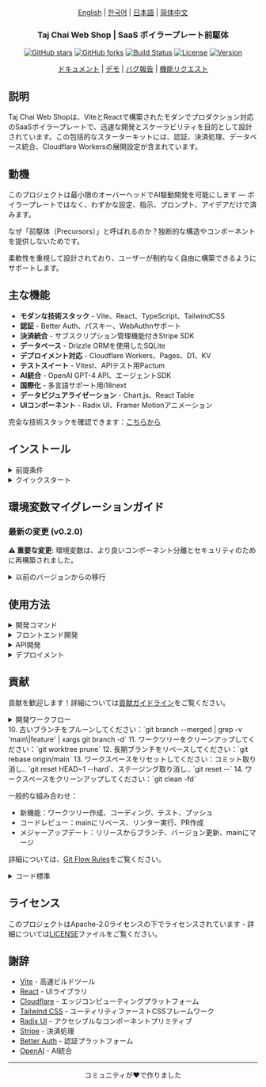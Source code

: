 <div align="center">

[English](../README.md) | [한국어](../ko/README.md) | [日本語](README.md) | [简体中文](../zh/README.md)

### Taj Chai Web Shop | SaaS ボイラープレート前駆体

[![GitHub stars](https://img.shields.io/github/stars/morisono/chai-shop-p?style=social)](https://github.com/morisono/chai-shop-p/stargazers)
[![GitHub forks](https://img.shields.io/github/forks/morisono/chai-shop-p?style=social)](https://github.com/morisono/chai-shop-p/network/members)
[![Build Status](https://img.shields.io/github/actions/workflow/status/morisono/chai-shop-p/ci.yml?branch=main)](https://github.com/morisono/chai-shop-p/actions)
[![License](https://img.shields.io/badge/license-Apache%202.0-blue.svg)](LICENSE)
[![Version](https://img.shields.io/github/package-json/v/morisono/chai-shop-p)](package.json)

[ドキュメント](https://github.com/morisono/chai-shop-p/wiki) | [デモ](https://vite-saas-demo.workers.dev) | [バグ報告](https://github.com/morisono/chai-shop-p/issues) | [機能リクエスト](https://github.com/morisono/chai-shop-p/issues)

</div>


## 説明

Taj Chai Web Shopは、ViteとReactで構築されたモダンでプロダクション対応のSaaSボイラープレートで、迅速な開発とスケーラビリティを目的として設計されています。この包括的なスターターキットには、認証、決済処理、データベース統合、Cloudflare Workersの展開設定が含まれています。

## 動機

このプロジェクトは最小限のオーバーヘッドでAI駆動開発を可能にします — ボイラープレートではなく、わずかな設定、指示、プロンプト、アイデアだけで済みます。

なぜ「前駆体（Precursors）」と呼ばれるのか？独断的な構造やコンポーネントを提供しないためです。

柔軟性を重視して設計されており、ユーザーが制約なく自由に構築できるようにサポートします。

## 主な機能

- **モダンな技術スタック** - Vite、React、TypeScript、TailwindCSS
- **認証** - Better Auth、パスキー、WebAuthnサポート
- **決済統合** - サブスクリプション管理機能付きStripe SDK
- **データベース** - Drizzle ORMを使用したSQLite
- **デプロイメント対応** - Cloudflare Workers、Pages、D1、KV
- **テストスイート** - Vitest、APIテスト用Pactum
- **AI統合** - OpenAI GPT-4 API、エージェントSDK
- **国際化** - 多言語サポート用i18next
- **データビジュアライゼーション** - Chart.js、React Table
- **UIコンポーネント** - Radix UI、Framer Motionアニメーション


完全な技術スタックを確認できます：[こちらから](.github/prompts/essential/tech_stack.yaml)

## インストール

<details><summary>前提条件</summary>

- Node.js 18+ またはBun
- pnpm（推奨）またはnpm
- Cloudflareアカウント（デプロイ用）

</details>

<details><summary>クイックスタート</summary>

1. **リポジトリをクローン**
   ```bash
   git clone https://github.com/yourusername/vite-saas-boilerplate.git
   cd vite-saas-boilerplate
   ```

2. **依存関係をインストール**
   ```bash
   pnpm install
   ```

3. **環境変数を設定**

   **フロントエンド設定:**
   ```bash
   cd apps/frontend/
   cp .env.example .env.local
   ```

   **バックエンド設定:**
   ```bash
   cd apps/backend/
   cp .env.example .env.local
   ```

   **データベース設定:**
   ```bash
   cp db/.env.example db/.env.local
   ```

   **インフラストラクチャ設定:**
   ```bash
   cp infra/.env.example infra/.env.local
   ```

   各`.env.local`ファイルを具体的な設定で編集してください。

4. **データベース環境を設定**

   `db/.env.local`で以下を設定:
   ```bash
   # データベース設定
   DATABASE_URL=postgresql://user:password@localhost:5432/auth_db

   # 開発用モック認証ユーザー
   # 開発テスト用の認証情報:
   # admin@dev:temp123 (管理者ロール)
   # user@dev:temp123 (ユーザーロール)
   # manager@dev:temp123 (マネージャーロール)

   # 監査設定
   AUDIT_BATCH_SIZE=100
   AUDIT_FLUSH_INTERVAL=5000
   AUDIT_RETENTION_DAYS=2555
   ```

   **オプション: Cloudflare Hyperdriveの設定（本番環境推奨）**

   1. Hyperdrive接続を作成:
      ```bash
      DATABASE_URL=postgresql://user:password@localhost:5432/auth_db
      npx wrangler hyperdrive create my-first-hyperdrive --connection-string=$DATABASE_URL
      ```

   2. 上記コマンドから返されたHyperdrive IDで`wrangler.toml`を更新してください。

   詳細については、[Hyperdriveドキュメント](https://developers.cloudflare.com/hyperdrive/examples/connect-to-postgres/)を参照してください。

5. **インフラストラクチャ環境を設定**

   `infra/.env.local`で以下を設定:
   ```bash
   # 環境設定
   ENVIRONMENT=development

   # Cloudflare設定
   CF_ACCOUNT_ID=your-cloudflare-account-id
   CF_KV_NAMESPACE=your-kv-namespace-id
   CF_API_TOKEN=your-cloudflare-api-token
   CF_R2_ACCESS_KEY_ID=your-r2-access-key
   CF_R2_SECRET_ACCESS_KEY=your-r2-secret-key
   CF_R2_BUCKET=auth-storage
   CF_WORKERS_API_TOKEN=cf-workers-api-token

   # 外部ログ（本番用）
   CF_LOGPUSH_ENDPOINT=https://logs.example.com/cloudflare
   CF_LOGPUSH_TOKEN=your-logpush-token
   SPLUNK_ENDPOINT=https://splunk.example.com/services/collector
   SPLUNK_TOKEN=your-splunk-token

   # 監視とアラート
   ALERT_WEBHOOK=https://alerts.example.com/webhook

   # Supabase設定
   SUPABASE_URL=supabase-url
   SUPABASE_ANON_KEY=supabase-anon-key
   SUPABASE_SERVICE_ROLE_KEY=supabase-service-role-key
   SUPABASE_FUNCTIONS_URL=https://saas-app.supabase.co/functions/v1
   ```

6. **フロントエンド環境を設定**

   `apps/frontend/.env.local`で以下を設定:
   ```bash
   # Better Auth設定
   VITE_BETTER_AUTH_URL=http://localhost:3001

   # アプリケーション設定
   VITE_APP_NAME=Your App Name
   VITE_NODE_ENV=development

   # バックエンドAPI URL
   VITE_API_URL=http://localhost:3001

   # フロントエンド設定
   VITE_FRONTEND_URL=http://localhost:5173

   # OAuthリダイレクトURL（クライアント側参照用）
   VITE_GITHUB_REDIRECT_URL=http://localhost:3001/api/auth/callback/github
   VITE_GOOGLE_REDIRECT_URL=http://localhost:3001/api/auth/callback/google
   VITE_APPLE_REDIRECT_URL=http://localhost:3001/api/auth/callback/apple
   VITE_X-TWITTER_REDIRECT_URL=http://localhost:3001/api/auth/callback/x-twitter

   # 開発設定
   VITE_DEV_MODE=true
   ```

7. **バックエンド環境を設定**

   `apps/backend/.env.local`で以下を設定:
   ```bash
   # アプリケーション設定
   APP_NAME=Your Saas Name
   NODE_ENV=development
   FRONTEND_URL=http://localhost:5173

   # サーバー設定
   PORT=3001
   HOST=0.0.0.0
   LOG_LEVEL=info
   APP_VERSION=1.0.0
   COOKIE_DOMAIN=localhost

   # データベース設定
   DATABASE_URL=postgresql://username:password@localhost:5432/database_name

   # Better Auth設定
   BETTER_AUTH_SECRET=your-secret-key-here-use-openssl-rand-base64-32
   BETTER_AUTH_BASE_URL=http://localhost:3001
   BETTER_AUTH_DOMAIN=better-auth-domain

   # OAuthプロバイダー
   GITHUB_CLIENT_ID=your-github-client-id
   GITHUB_CLIENT_SECRET=your-github-client-secret
   GOOGLE_CLIENT_ID=your-google-client-id
   GOOGLE_CLIENT_SECRET=your-google-client-secret
   X_TWITTER_CLIENT_ID=your-x-twitter-client-id
   X_TWITTER_CLIENT_SECRET=your-x-twitter-client-secret

   # Stripe設定（開発 - テストモード）
   STRIPE_SECRET_KEY=sk_***
   STRIPE_PUBLISHABLE_KEY=pk_***
   STRIPE_WEBHOOK_SECRET=whsec_***

   # セキュリティ設定
   SESSION_TIMEOUT=900
   REFRESH_TOKEN_LIFETIME=86400
   SECURITY_LEVEL=low
   DEBUG_AUTH=true
   MFA_REQUIRED=false

   # AI設定
   OPENAI_API_KEY=openai-api-key
   ANTHROPIC_API_KEY=anthropic-api-key
   GEMINI_API_KEY=gemini-api-key
   DEEPSEEK_API_KEY=deepseek-api-key

   # レート制限設定
   RATE_LIMIT_GLOBAL_MAX=100
   RATE_LIMIT_GLOBAL_WINDOW=60
   RATE_LIMIT_SIGNIN_MAX=5
   RATE_LIMIT_SIGNUP_MAX=3
   ```

8. **データベースマイグレーションを実行**
   ```bash
   pnpm db:generate
   pnpm db:migrate
   pnpm db:push # データベーススキーマをプッシュ
   pnpm db:seed # 初期データでデータベースをシード
   ```

9. **開発サーバーを起動**
   ```bash
   pnpm dev
   ```

アプリケーションは`http://localhost:5173`で利用できます

### 代替案: ローカル PostgreSQL データベース

1. **PostgreSQL をインストール**: お使いのオペレーティングシステムに適した[公式インストールガイド](https://www.postgresql.org/download/)に従ってください。

2. **PostgreSQL を開始**: PostgreSQL サービスが実行されていることを確認してください。

3. **データベースを作成**: 以下のコマンドを使用して新しいデータベースを作成します:
   ```bash
   createdb auth_db
   ```

4. **環境変数を設定**: ローカルデータベース接続の詳細で `db/.env.local` ファイルを更新します:
   ```bash
   DATABASE_URL=postgresql://user:password@localhost:5432/auth_db
   ```

5. **データベースマイグレーションを実行**: 以下のコマンドを実行してデータベーススキーマを設定します:
   ```bash
   pnpm db:generate
   pnpm db:migrate
   pnpm db:push # データベーススキーマをプッシュ
   pnpm db:seed # 初期データでデータベースをシード
   ```

6. **開発サーバーを開始**: 以下のコマンドで開発サーバーを起動します:
   ```bash
   pnpm dev
   ```

アプリケーションは `http://localhost:5173` で利用できます

</details>

## 環境変数マイグレーションガイド

### 最新の変更 (v0.2.0)

**⚠️ 重要な変更**: 環境変数は、より良いコンポーネント分離とセキュリティのために再構築されました。

<details><summary>以前のバージョンからの移行</summary>

**古い構造 (非推奨 - v0.1.x):**
```bash
# 単一の .env ファイルのすべての変数
DATABASE_URL=...
CF_ACCOUNT_ID=...
GOOGLE_CLIENT_ID=...
BETTER_AUTH_SECRET=...
# ... 他のすべての変数が混在
```

**新しい構造 (現在 - v0.2.0+):**

**フロントエンド環境 (`apps/frontend/.env.local`):**
```bash
# Better Auth 設定
VITE_BETTER_AUTH_URL=http://localhost:3001

# アプリケーション設定
VITE_APP_NAME=Your App Name
VITE_NODE_ENV=development

# バックエンド API URL
VITE_API_URL=http://localhost:3001
VITE_FRONTEND_URL=http://localhost:5173

# OAuth リダイレクト URL（クライアント側参照用）
VITE_GITHUB_REDIRECT_URL=http://localhost:3001/api/auth/callback/github
VITE_GOOGLE_REDIRECT_URL=http://localhost:3001/api/auth/callback/google
VITE_APPLE_REDIRECT_URL=http://localhost:3001/api/auth/callback/apple
VITE_X-TWITTER_REDIRECT_URL=http://localhost:3001/api/auth/callback/x-twitter

# 開発設定
VITE_DEV_MODE=true
```

**バックエンド環境 (`apps/backend/.env.local`):**
```bash
# アプリケーション設定
APP_NAME=Your Saas Name
NODE_ENV=development
FRONTEND_URL=http://localhost:5173

# サーバー設定
PORT=3001
HOST=0.0.0.0
LOG_LEVEL=info
APP_VERSION=1.0.0
COOKIE_DOMAIN=localhost

# データベース設定
DATABASE_URL=postgresql://username:password@localhost:5432/database_name

# Better Auth 設定
BETTER_AUTH_SECRET=your-secret-key-here-use-openssl-rand-base64-32
BETTER_AUTH_BASE_URL=http://localhost:3001
BETTER_AUTH_DOMAIN=better-auth-domain

# OAuth プロバイダー
GITHUB_CLIENT_ID=your-github-client-id
GITHUB_CLIENT_SECRET=your-github-client-secret
GOOGLE_CLIENT_ID=your-google-client-id
GOOGLE_CLIENT_SECRET=your-google-client-secret
X_TWITTER_CLIENT_ID=your-x-twitter-client-id
X_TWITTER_CLIENT_SECRET=your-x-twitter-client-secret

# Stripe 設定（開発 - テストモード）
STRIPE_SECRET_KEY=sk_***
STRIPE_PUBLISHABLE_KEY=pk_***
STRIPE_WEBHOOK_SECRET=whsec_***

# セキュリティ設定
SESSION_TIMEOUT=900
REFRESH_TOKEN_LIFETIME=86400
SECURITY_LEVEL=low
DEBUG_AUTH=true
MFA_REQUIRED=false

# AI 設定
OPENAI_API_KEY=openai-api-key
ANTHROPIC_API_KEY=anthropic-api-key
GEMINI_API_KEY=gemini-api-key
DEEPSEEK_API_KEY=deepseek-api-key

# レート制限設定
RATE_LIMIT_GLOBAL_MAX=100
RATE_LIMIT_GLOBAL_WINDOW=60
RATE_LIMIT_SIGNIN_MAX=5
RATE_LIMIT_SIGNUP_MAX=3
```

**データベース環境 (`db/.env.local`):**
```bash
# データベース設定
DATABASE_URL=postgresql://user:password@localhost:5432/auth_db

# 開発用モック認証ユーザー
# 開発テスト用の認証情報:
# admin@dev:temp123 (管理者ロール)
# user@dev:temp123 (ユーザーロール)
# manager@dev:temp123 (マネージャーロール)

# 監査設定
AUDIT_BATCH_SIZE=100
AUDIT_FLUSH_INTERVAL=5000
AUDIT_RETENTION_DAYS=2555
```

**インフラストラクチャ環境 (`infra/.env.local`):**
```bash
# 環境設定
ENVIRONMENT=development

# Cloudflare 設定
CF_ACCOUNT_ID=your-cloudflare-account-id
CF_KV_NAMESPACE=your-kv-namespace-id
CF_API_TOKEN=your-cloudflare-api-token
CF_R2_ACCESS_KEY_ID=your-r2-access-key
CF_R2_SECRET_ACCESS_KEY=your-r2-secret-key
CF_R2_BUCKET=auth-storage
CF_WORKERS_API_TOKEN=cf-workers-api-token

# 外部ログ（本番用）
CF_LOGPUSH_ENDPOINT=https://logs.example.com/cloudflare
CF_LOGPUSH_TOKEN=your-logpush-token
SPLUNK_ENDPOINT=https://splunk.example.com/services/collector
SPLUNK_TOKEN=your-splunk-token

# 監視とアラート
ALERT_WEBHOOK=https://alerts.example.com/webhook

# Supabase 設定
SUPABASE_URL=supabase-url
SUPABASE_ANON_KEY=supabase-anon-key
SUPABASE_SERVICE_ROLE_KEY=supabase-service-role-key
SUPABASE_FUNCTIONS_URL=https://saas-app.supabase.co/functions/v1
```

**移行手順:**

1. **既存の設定をバックアップ:**
   ```bash
   # 古い設定をバックアップ
   cp .env .env.backup.v0.1.x
   cp .env.local .env.local.backup.v0.1.x
   ```

2. **新しいディレクトリ固有の構造を作成:**
   ```bash
   # フロントエンド設定
   cd apps/frontend/
   cp .env.example .env.local

   # バックエンド設定
   cd ../backend/
   cp .env.example .env.local

   # データベース設定
   cd ../../db/
   cp .env.example .env.local

   # インフラストラクチャ設定
   cd ../infra/
   cp .env.example .env.local
   cd ..
   ```

3. **変数を適切なファイルに移行:**
   - **フロントエンド変数**: `VITE_*` 変数を `apps/frontend/.env.local` に移動
   - **バックエンド変数**: 認証、サーバー、API変数を `apps/backend/.env.local` に移動
   - **データベース変数**: `DATABASE_URL` と監査設定を `db/.env.local` に移動
   - **インフラストラクチャ変数**: Cloudflare と Supabase 変数を `infra/.env.local` に移動

4. **スクリプトと設定参照を更新:**
   - データベーススクリプトは `db/.env.local` から読み取り
   - インフラストラクチャスクリプトは `infra/.env.local` から読み取り
   - フロントエンドビルドプロセスは `apps/frontend/.env.local` から読み取り
   - バックエンドアプリケーションは `apps/backend/.env.local` から読み取り

5. **設定読み込みを確認:**
   ```bash
   # フロントエンド設定をテスト
   cd apps/frontend && pnpm dev:client

   # バックエンド設定をテスト
   cd apps/backend && pnpm dev:server

   # データベース接続をテスト
   pnpm db:studio
   ```

**⚠️ 非推奨変数 (v0.1.x 設定から削除):**

v0.1.x の以下の変数は現在非推奨であり、削除する必要があります:
- `BETTER_AUTH_AUDIENCE` (`BETTER_AUTH_DOMAIN` に置き換え)
- `SESSION_SECRET` (`BETTER_AUTH_SESSION_SECRET` に名前変更)
- `PUBLIC_STRIPE_*` (`PUBLIC_` プレフィックスを除去するように名前変更)
- ルートレベル `DATABASE_URL` (`db/.env.local` に移動)

**後方互換性:**

移行中に v0.1.x デプロイメントとの互換性を維持する必要がある場合:

1. デプロイメント設定で古い変数を一時的に保持
2. CI/CD パイプラインで環境固有のオーバーライドを使用
3. 非推奨変数を削除する前にステージング環境で徹底的にテスト
4. 新しいファイル位置を参照するようデプロイメントスクリプトを更新

</details>

## 使用方法

<details><summary>開発コマンド</summary>

```bash
# 開発サーバーを起動
pnpm dev

# プロダクション用ビルド
pnpm build

# テストを実行
pnpm test

# リンティングを実行
pnpm lint

# コードをフォーマット
pnpm format

# データベース操作
pnpm db:migrate
pnpm db:seed
pnpm db:studio
```

</details>

<details><summary>フロントエンド開発</summary>

フロントエンドはViteとReactで構築されており、以下の機能を提供します：

```tsx
// 認証機能付きコンポーネントの例
import { useAuth } from '@/hooks/useAuth'
import { Button } from '@/components/ui/button'

export function Dashboard() {
  const { user, logout } = useAuth()

  return (
    <div className="p-6">
      <h1>ようこそ、{user?.name}さん！</h1>
      <Button onClick={logout}>ログアウト</Button>
    </div>
  )
}
```

</details>

<details><summary>API開発</summary>

APIはCloudflare Workersで構築されています：

```typescript
// APIハンドラーの例
import { createHandler } from '@/utils/handler'

export const getUserProfile = createHandler(async (request, env) => {
  const userId = await validateAuth(request)
  const user = await env.DB.prepare(
    'SELECT * FROM users WHERE id = ?'
  ).bind(userId).first()

  return Response.json(user)
})
```

</details>

<details><summary>デプロイメント</summary>

Cloudflareにデプロイ：

```bash
# APIをデプロイ
pnpm deploy:api

# フロントエンドをデプロイ
pnpm deploy:frontend

# すべてをデプロイ
pnpm deploy
```

</details>

## 貢献

貢献を歓迎します！詳細については[貢献ガイドライン](CONTRIBUTING.md)をご覧ください。

<details><summary>開発ワークフロー</summary>

1. リポジトリをフォーク/クローンまたは取得してください：`git clone <repo-url>` または `git fetch --prune`
2. ワークツリーを作成してください（明示的なブランチ名で）：`git worktree add -b feature/123 .worktrees/feature/123 origin/main`
   - これにより、ワークツリーディレクトリに新しいブランチ `feature/123` が作成されます。
   - 完全な表現では、`git worktree add -b <prefix>/<version> .worktrees/<prefix>/<user>/<name>/<date>/<version> <remote>/<remote-branch>`
   - プレフィックスは `develop`、`feature`、`fix`、`release` などが可能です。
3. コーディング標準に従って変更を行ってください：`$editor .worktrees/feature/123`
4. テストを実行してください：`pnpm test`
5. リンティングを実行してください：`pnpm lint`
6. 変更をコミットしてください：`git commit -m 'Add amazing feature'`
7. ブランチにプッシュしてください：`git push origin feature/123`
8. プルリクエストを開いてください：`gh pr create`

（オプション）：
9. mainをブランチにマージしてください：`git switch main`、`git merge feature/123`
10. 古いブランチをプルーンしてください：`git branch --merged | grep -v 'main\|feature' | xargs git branch -d`
11. ワークツリーをクリーンアップしてください：`git worktree prune`
12. 長期ブランチをリベースしてください：`git rebase origin/main`
13. ワークスペースをリセットしてください：コミット取り消し.. `git reset HEAD~1 --hard`、ステージング取り消し.. `git reset --`
14. ワークスペースをクリーンアップしてください：`git clean -fd`

一般的な組み合わせ：

* 新機能：ワークツリー作成、コーディング、テスト、プッシュ
* コードレビュー：mainにリベース、リンター実行、PR作成
* メジャーアップデート：リリースからブランチ、バージョン更新、mainにマージ

詳細については、[Git Flow Rules](.github/instructions/git-flow-rules.instructions.md)をご覧ください。

</details>
10. 古いブランチをプルーンしてください：`git branch --merged | grep -v 'main\|feature' | xargs git branch -d`
11. ワークツリーをクリーンアップしてください：`git worktree prune`
12. 長期ブランチをリベースしてください：`git rebase origin/main`
13. ワークスペースをリセットしてください：コミット取り消し.. `git reset HEAD~1 --hard`、ステージング取り消し.. `git reset --`
14. ワークスペースをクリーンアップしてください：`git clean -fd`

一般的な組み合わせ：

* 新機能：ワークツリー作成、コーディング、テスト、プッシュ
* コードレビュー：mainにリベース、リンター実行、PR作成
* メジャーアップデート：リリースからブランチ、バージョン更新、mainにマージ

詳細については、[Git Flow Rules](.github/instructions/git-flow-rules.instructions.md)をご覧ください。

</details>

<details><summary>コード標準</summary>

- 型安全性のためのTypeScriptの使用
- ESLintとPrettierの設定に従う
- 新機能のテストを記述
- 必要に応じてドキュメントを更新
- 従来のコミットメッセージに従う

詳細については、[Project Rules](.github/prompts/essential/project_rules.yaml)をご覧ください。

</details>

## ライセンス

このプロジェクトはApache-2.0ライセンスの下でライセンスされています - 詳細については[LICENSE](LICENSE)ファイルをご覧ください。

## 謝辞

- [Vite](https://vitejs.dev/) - 高速ビルドツール
- [React](https://reactjs.org/) - UIライブラリ
- [Cloudflare](https://cloudflare.com/) - エッジコンピューティングプラットフォーム
- [Tailwind CSS](https://tailwindcss.com/) - ユーティリティファーストCSSフレームワーク
- [Radix UI](https://radix-ui.com/) - アクセシブルなコンポーネントプリミティブ
- [Stripe](https://stripe.com/) - 決済処理
- [Better Auth](https://better-auth.com/) - 認証プラットフォーム
- [OpenAI](https://openai.com/) - AI統合

---

<div align="center">
コミュニティが❤️で作りました
</div>
